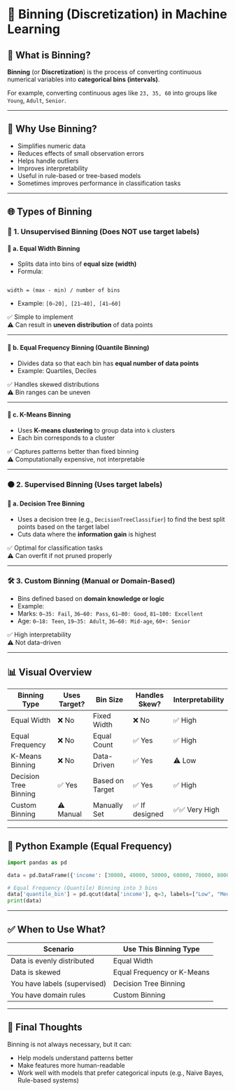 # 🧱 Binning (Discretization) in Machine Learning

## 📘 What is Binning?

**Binning** (or **Discretization**) is the process of converting continuous numerical variables into **categorical bins (intervals)**.

For example, converting continuous ages like `23, 35, 60` into groups like `Young`, `Adult`, `Senior`.

---

## 🎯 Why Use Binning?

- Simplifies numeric data
- Reduces effects of small observation errors
- Helps handle outliers
- Improves interpretability
- Useful in rule-based or tree-based models
- Sometimes improves performance in classification tasks

---

## 🌐 Types of Binning

### 🔷 1. Unsupervised Binning (Does NOT use target labels)

#### 📌 a. **Equal Width Binning**
- Splits data into bins of **equal size (width)**
- Formula:  
```

width = (max - min) / number of bins

````
- Example: `[0–20], [21–40], [41–60]`

✅ Simple to implement  
⚠️ Can result in **uneven distribution** of data points

---

#### 📌 b. **Equal Frequency Binning (Quantile Binning)**
- Divides data so that each bin has **equal number of data points**
- Example: Quartiles, Deciles

✅ Handles skewed distributions  
⚠️ Bin ranges can be uneven

---

#### 📌 c. **K-Means Binning**
- Uses **K-means clustering** to group data into `k` clusters
- Each bin corresponds to a cluster

✅ Captures patterns better than fixed binning  
⚠️ Computationally expensive, not interpretable

---

### 🟠 2. Supervised Binning (Uses target labels)

#### 📌 a. **Decision Tree Binning**
- Uses a decision tree (e.g., `DecisionTreeClassifier`) to find the best split points based on the target label
- Cuts data where the **information gain** is highest

✅ Optimal for classification tasks  
⚠️ Can overfit if not pruned properly

---

### 🛠️ 3. Custom Binning (Manual or Domain-Based)

- Bins defined based on **domain knowledge or logic**
- Example:  
- Marks: `0–35: Fail`, `36–60: Pass`, `61–80: Good`, `81–100: Excellent`  
- Age: `0–18: Teen`, `19–35: Adult`, `36–60: Mid-age`, `60+: Senior`

✅ High interpretability  
⚠️ Not data-driven

---

## 📊 Visual Overview

| Binning Type           | Uses Target? | Bin Size        | Handles Skew? | Interpretability |
|------------------------|--------------|------------------|----------------|------------------|
| Equal Width            | ❌ No        | Fixed Width      | ❌ No          | ✅ High          |
| Equal Frequency        | ❌ No        | Equal Count      | ✅ Yes         | ✅ High          |
| K-Means Binning        | ❌ No        | Data-Driven      | ✅ Yes         | ⚠️ Low          |
| Decision Tree Binning  | ✅ Yes       | Based on Target  | ✅ Yes         | ✅ High          |
| Custom Binning         | ⚠️ Manual    | Manually Set     | ✅ If designed | ✅✅ Very High   |

---

## 🧪 Python Example (Equal Frequency)

```python
import pandas as pd

data = pd.DataFrame({'income': [30000, 40000, 50000, 60000, 70000, 80000]})

# Equal Frequency (Quantile) Binning into 3 bins
data['quantile_bin'] = pd.qcut(data['income'], q=3, labels=["Low", "Medium", "High"])
print(data)
````

---

## ✅ When to Use What?

| Scenario                     | Use This Binning Type      |
| ---------------------------- | -------------------------- |
| Data is evenly distributed   | Equal Width                |
| Data is skewed               | Equal Frequency or K-Means |
| You have labels (supervised) | Decision Tree Binning      |
| You have domain rules        | Custom Binning             |

---

## 📌 Final Thoughts

Binning is not always necessary, but it can:

* Help models understand patterns better
* Make features more human-readable
* Work well with models that prefer categorical inputs (e.g., Naive Bayes, Rule-based systems)
